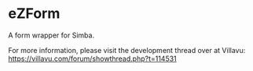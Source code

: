 # eZForm
A form wrapper for Simba.

For more information, please visit the development thread over at Villavu: https://villavu.com/forum/showthread.php?t=114531
